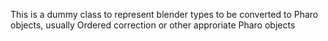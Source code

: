 This is a dummy class to represent blender types to be converted to Pharo objects, usually Ordered correction or other approriate Pharo objects